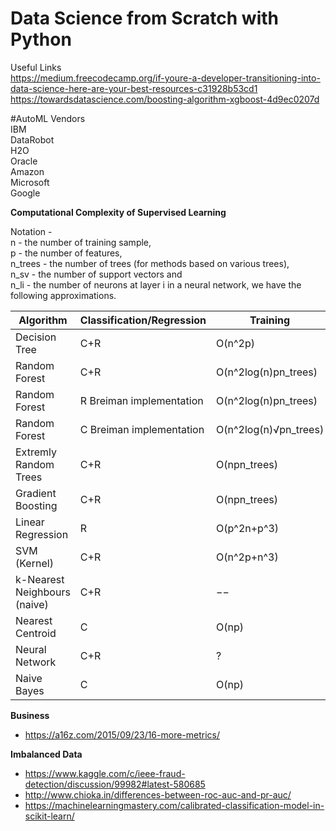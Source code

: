 # Data Science from Scratch with Python

Useful Links  
https://medium.freecodecamp.org/if-youre-a-developer-transitioning-into-data-science-here-are-your-best-resources-c31928b53cd1  
https://towardsdatascience.com/boosting-algorithm-xgboost-4d9ec0207d  


#AutoML Vendors  
IBM  
DataRobot  
H2O  
Oracle  
Amazon  
Microsoft  
Google  


**Computational Complexity of Supervised Learning**

Notation -  
n       - the number of training sample,   
p       - the number of features,   
n_trees - the number of trees (for methods based on various trees),   
n_sv    - the number of support vectors and   
n_li    - the number of neurons at layer  i in a neural network, we have the following approximations.  


| Algorithm                    | Classification/Regression | Training              | Prediction                  |
|------------------------------|---------------------------|-----------------------|-----------------------------|
| Decision Tree                | C+R                       | O(n^2p)               | O(p)                        |
| Random Forest                | C+R                       | O(n^2log(n)pn_trees)  | O(pntrees)                  |
| Random Forest                | R Breiman implementation  | O(n^2log(n)pn_trees)  | O(pntrees)                  |
| Random Forest                | C Breiman implementation  | O(n^2log(n)√pn_trees) | O(pntrees)                  |
| Extremly Random Trees        | C+R                       | O(npn_trees)          | O(npntrees)                 |
| Gradient Boosting            | C+R                       | O(npn_trees)          | O(pntrees)                  |
| Linear Regression            | R                         | O(p^2n+p^3)           | O(p)                        |
| SVM (Kernel)                 | C+R                       | O(n^2p+n^3)           | O(n_{sv}p)                  |
| k-Nearest Neighbours (naive) | C+R                       | −−                    | O(np)                       |
| Nearest Centroid             | C                         | O(np)                 | O(p)                        |
| Neural Network               | C+R                       | ?                     | O(pn_{l1}+n_{l1}n_{l2}+...) |
| Naive Bayes                  | C                         | O(np)                 | O(p)                        |


**Business**

- https://a16z.com/2015/09/23/16-more-metrics/



**Imbalanced Data**

- https://www.kaggle.com/c/ieee-fraud-detection/discussion/99982#latest-580685
- http://www.chioka.in/differences-between-roc-auc-and-pr-auc/   
- https://machinelearningmastery.com/calibrated-classification-model-in-scikit-learn/





